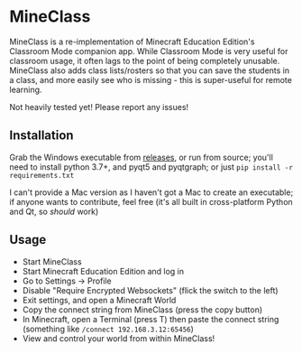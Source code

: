 # MineClass

MineClass is a re-implementation of Minecraft Education Edition's Classroom Mode companion app. While Classroom Mode is very useful for classroom usage, it often lags 
to the point of being completely unusable. MineClass also adds class lists/rosters so that you can save the students in a class, and more easily see who is missing -
this is super-useful for remote learning. 

Not heavily tested yet! Please report any issues!

## Installation
Grab the Windows executable from [releases](https://github.com/askvictor/mineclass/releases), or run from source; you'll need to install python 3.7+, and pyqt5 and pyqtgraph; 
or just `pip install -r requirements.txt`

I can't provide a Mac version as I haven't got a Mac to create an executable; if anyone wants to contribute, feel free (it's all built in cross-platform Python and Qt, so _should_ work)

## Usage
- Start MineClass
- Start Minecraft Education Edition and log in
- Go to Settings -> Profile
- Disable "Require Encrypted Websockets" (flick the switch to the left)
- Exit settings, and open a Minecraft World
- Copy the connect string from MineClass (press the copy button)
- In Minecraft, open a Terminal (press T) then paste the connect string (something like `/connect 192.168.3.12:65456`)
- View and control your world from within MineClass!

